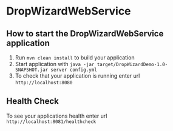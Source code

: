 # DropWizardWebService

How to start the DropWizardWebService application
---

1. Run `mvn clean install` to build your application
1. Start application with `java -jar target/DropWizardDemo-1.0-SNAPSHOT.jar server config.yml`
1. To check that your application is running enter url `http://localhost:8080`

Health Check
---

To see your applications health enter url `http://localhost:8081/healthcheck`
